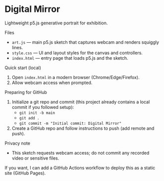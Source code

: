 # Digital Mirror

Lightweight p5.js generative portrait for exhibition.

Files
- `art.js` — main p5.js sketch that captures webcam and renders squiggly lines.
- `style.css` — UI and layout styles for the canvas and controllers.
- `index.html` — entry page that loads p5.js and the sketch.

Quick start (local)
1. Open `index.html` in a modern browser (Chrome/Edge/Firefox).
2. Allow webcam access when prompted.

Preparing for GitHub
1. Initialize a git repo and commit (this project already contains a local commit if you followed setup):
   - `git init -b main`
   - `git add .`
   - `git commit -m "Initial commit: Digital Mirror"`
2. Create a GitHub repo and follow instructions to push (add remote and push).

Privacy note
- This sketch requests webcam access; do not commit any recorded video or sensitive files.

If you want, I can add a GitHub Actions workflow to deploy this as a static site (GitHub Pages).

